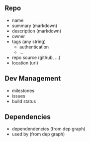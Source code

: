 Repo
----

-	name
-	summary (markdown)
-	description (markdown)
-	owner
-	tags (any string)
	-	authentication
	-	...
-	repo source (github, ...)
-	location (url)

Dev Management
--------------

-	milestones
-	issues
-	build status

Dependencies
------------

-	dependendencies (from dep graph)
-	used by (from dep graph)

